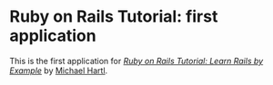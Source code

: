 # Ruby on Rails Tutorial: first application

This is the first application for [*Ruby on Rails Tutorial: Learn Rails by Example*](http://railstutorial.org/)
by [Michael
Hartl](http://michaelhartl.com/). 